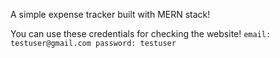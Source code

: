 A simple expense tracker built with MERN stack!

You can use these credentials for checking the website!
`email: testuser@gmail.com
password: testuser`
